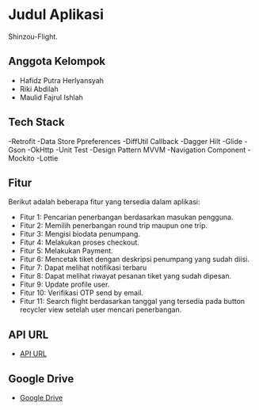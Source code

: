 # Judul Aplikasi

Shinzou-Flight.

## Anggota Kelompok

- Hafidz Putra Herlyansyah
- Riki Abdilah
- Maulid Fajrul Ishlah

## Tech Stack

-Retrofit
-Data Store Ppreferences
-DiffUtil Callback
-Dagger Hilt
-Glide
-Gson
-OkHttp
-Unit Test
-Design Pattern MVVM
-Navigation Component
-Mockito
-Lottie

## Fitur

Berikut adalah beberapa fitur yang tersedia dalam aplikasi:

- Fitur 1: Pencarian penerbangan berdasarkan masukan pengguna.
- Fitur 2: Memilih penerbangan round trip maupun one trip.
- Fitur 3: Mengisi biodata penumpang.
- Fitur 4: Melakukan proses checkout.
- Fitur 5: Melakukan Payment.
- Fitur 6: Mencetak tiket dengan deskripsi penumpang yang sudah diisi.
- Fitur 7: Dapat melihat notifikasi terbaru
- Fitur 8: Dapat melihat riwayat pesanan tiket yang sudah dipesan.
- Fitur 9: Update profile user.
- Fitur 10: Verifikasi OTP send by email.
- Fitur 11: Search flight berdasarkan tanggal yang tersedia pada button recycler view setelah user mencari penerbangan.

## API URL

- [API URL]([https://api-url-1.com](https://shinzou-api.up.railway.app/))

## Google Drive

- [Google Drive](https://drive.google.com/drive/folders/1DzCVVhQ4So0fMWaNdqlDGzP4oJy22qD2?usp=sharing)
